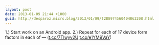 ```yaml
---
layout: post
date: 2013-01-09 21:44 +1000
guid: http://desparoz.micro.blog/2013/01/09/t288974560404062208.html
---
```

1.) Start work on an Android app.
2.) Repeat for each of 17 device form factors in each of — ([t.co/7Tlwyv2U](https://t.co/7Tlwyv2U) [t.co/e1YM9VaY](https://t.co/e1YM9VaY))
